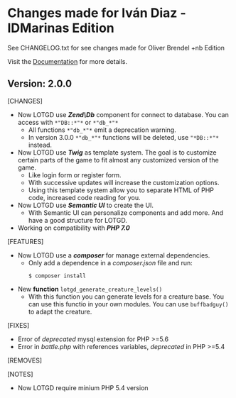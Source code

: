 # Changes made for Iván Diaz - IDMarinas Edition #
See CHANGELOG.txt for see changes made for  Oliver Brendel +nb Edition

Visit the [Documentation](https://bitbucket.org/idmarinas/lotgd-juego/wiki/Home) for more details.

## Version: 2.0.0
[CHANGES]

* Now LOTGD use ***Zend\Db*** component for connect to database. You can access with `*"DB::*"*` or `*"db_*"*`
	* All functions `*"db_*"*` emit a deprecation warning.
	* In version 3.0.0 `*"db_*"*` functions will be deleted, use `"*DB::*"*` instead.
* Now LOTGD use ***Twig*** as template system. The goal is to customize certain parts of the game to fit almost any customized version of the game.
	* Like login form or register form.
	* With successive updates will increase the customization options.
	* Using this template system allow you to separate HTML of PHP code, increased code reading for you.
* Now LOTGD use ***Semantic UI*** to create the UI.
	* With Semantic UI can personalize components and add more. And have a good structure for LOTGD.
* Working on compatibility with ***PHP 7.0***

[FEATURES]

* Now LOTGD use a ***composer*** for manage external dependencies.
	* Only add a dependence in a *composer.json* file and run:
		```
		$ composer install
		```
* New **function** `lotgd_generate_creature_levels()`
	* With this function you can generate levels for a creature base. You can use this functio in your own modules. You can use `buffbadguy()` to adapt the creature.

[FIXES]
* Error of *deprecated* mysql extension for PHP >=5.6
* Error in *battle.php* with references variables, *deprecated* in PHP >=5.4

[REMOVES]


[NOTES]
* Now LOTGD require minium PHP 5.4 version
